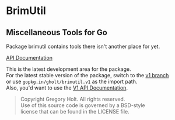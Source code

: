 # BrimUtil
## Miscellaneous Tools for Go

Package brimutil contains tools there isn't another place for yet.

[API Documentation](http://godoc.org/github.com/gholt/brimutil)

This is the latest development area for the package.  
For the latest stable version of the package, switch to the
[v1 branch](https://github.com/gholt/brimutil/tree/v1)  
or use `gopkg.in/gholt/brimutil.v1` as the import path.  
Also, you'd want to use the
[V1 API Documentation](http://godoc.org/gopkg.in/gholt/brimutil.v1).

> Copyright Gregory Holt. All rights reserved.  
> Use of this source code is governed by a BSD-style  
> license that can be found in the LICENSE file.
